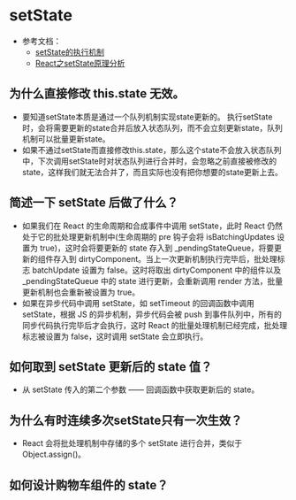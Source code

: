 # setState
* 参考文档：
  * [setState的执行机制](https://johninch.github.io/Roundtable/Question-Bank/react/setState.html#setstate)
  * [React之setState原理分析](http://blog.poetries.top/2018/12/20/react-setState/)

## 为什么直接修改 this.state 无效。
* 要知道setState本质是通过一个队列机制实现state更新的。 执行setState时，会将需要更新的state合并后放入状态队列，而不会立刻更新state，队列机制可以批量更新state。
* 如果不通过setState而直接修改this.state，那么这个state不会放入状态队列中，下次调用setState时对状态队列进行合并时，会忽略之前直接被修改的state，这样我们就无法合并了，而且实际也没有把你想要的state更新上去。

## 简述一下 setState 后做了什么？
* 如果我们在 React 的生命周期和合成事件中调用 setState，此时 React 仍然处于它的批处理更新机制中(生命周期的 pre 钩子会将 isBatchingUpdates 设置为 true)，这时会将要更新的 state 存入到 _pendingStateQueue，将要更新的组件存入到 dirtyComponent。当上一次更新机制执行完毕后，批处理标志 batchUpdate 设置为 false。这时将取出 dirtyComponent 中的组件以及 _pendingStateQueue 中的 state 进行更新，会重新调用 render 方法，批量更新机制也会重新被设置为 true。
* 如果在异步代码中调用 setState，如 setTimeout 的回调函数中调用 setState，根据 JS 的异步机制，异步代码会被 push 到事件队列中，所有的同步代码执行完毕后才会执行，这时 React 的批量处理机制已经完成，批处理标志被设置为 false，这时调用 setState 会立即执行。

## 如何取到 setState 更新后的 state 值？
* 从 setState 传入的第二个参数 —— 回调函数中获取更新后的 state。

## 为什么有时连续多次setState只有一次生效？
* React 会将批处理机制中存储的多个 setState 进行合并，类似于 Object.assign()。


## 如何设计购物车组件的 state？